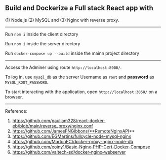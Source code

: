 ## Build and Dockerize a Full stack React app with 
(1) Node.js 
(2) MySQL and 
(3) Nginx with reverse proxy.
****
Run `npm i` inside the client directory

Run `npm i` inside the server directory

Run `docker-compose up --build` inside the mainn project directory
****
Access the Adminer using route `http://localhost:8000/`.


To log in, use `mysql_db` as the server Username as `root` and **password** as `MYSQL_ROOT_PASSWORD`.

To start interacting with the application, open `http://localhost:3050/` on a browser.

****
Reference:
1. https://github.com/paullam328/react-docker-eb/blob/main/reverse_proxy/nginx.conf
2. https://github.com/JamesFNGibbons/**RemoteNginxAPI**
3. https://github.com/EGMartins/fullcycle-node-mysql-nginx
4. https://github.com/MarlonFC/docker-proxy-nginx-node-db
5. https://github.com/eoiny1/Basic-Nginx-PHP-Cert-Docker-Compose
6. https://github.com/valtech-sd/docker-nginx-webserver
